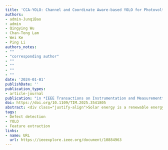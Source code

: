 ```yaml
---
title: 'CCA-YOLO: Channel and Coordinate Aware-based YOLO for Photovoltaic Cell Defect Detection in Electroluminescence Images'
authors: 
- admin-JunqiBao
- admin
- Qingying Wu
- Chan-Tong Lam
- Wei Ke
- Ping Li
authors_notes:
- ""
- "corresponding author"
- ""
- ""
- ""
- ""
date: '2024-01-01'
publishDate: ''
publication_types:
- article-journal
publication: "in *IEEE Transactions on Instrumentation and Measurement*  [SCI, JCR Q1]"
doi: https://doi.org/10.1109/TIM.2025.3541805
abstract: <div class="justify-align">Solar energy is a renewable energy used for urban power generation, contributing to sustainable cities. In solar energy generation, it is important to inspect the health of photovoltaic cells for safety and power transformation efficiency. Defects in photovoltaic cells are usually irregular with different scales, challenging automated defect detection for photovoltaic cells. Therefore, this paper presents a Channel and Coordinate Aware-based YOLO (CCA-YOLO) for efficient photovoltaic cell defect detection. Specifically, to provide accurate backbone features from the complex background defect images, the Residual Coordinate Convolution-based ECA (RCC-ECA) enhances the backbone feature representation by learning from channel and coordinate information. To learn the intraclass/interclass variations and interclass similarity and convey coordinate information among different scales, the Multi-scale Defect Localization Module (MDFLM) incorporates a larger backbone feature to improve the robustness to multi-scale defects. The RCC-Up/Down optimizes the sampled features to minimize the inaccurate representation of the features caused by the sampling process. In addition, RCC-Up/Down conveys the coordinate information during the up/down sampling process to maintain coordinate awareness, which allows the network to learn from the coordinate information efficiently. Furthermore, the Residual Feature Fusion with Coordinate Convolution-based CBAM (RFC-CBAM) is introduced to maintain the channel and coordinate awareness for efficient learning from fused features. The proposed CCA-YOLO outperforms state-of-the-art methods in PVEL-AD on Precision (71.71%), Recall (76.91%), F1-Scores (74.19%), mAP_{50} (98.57%), APS (26.80%), APM (64.78%), and APL (74.93%).</div>
tags:
- Defect detection
- YOLO
- Feature extraction
links:
- name: URL
  url: https://ieeexplore.ieee.org/document/10884963
---
```

